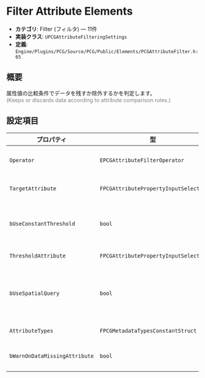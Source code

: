 # Filter Attribute Elements

- **カテゴリ**: Filter (フィルタ) — 11件
- **実装クラス**: `UPCGAttributeFilteringSettings`
- **定義**: `Engine/Plugins/PCG/Source/PCG/Public/Elements/PCGAttributeFilter.h:65`

## 概要

属性値の比較条件でデータを残すか除外するかを判定します。<br><span style='color:gray'>(Keeps or discards data according to attribute comparison rules.)</span>

## 設定項目


| プロパティ | 型 | 初期値 | 説明 |
| --- | --- | --- | --- |
| `Operator` | `EPCGAttributeFilterOperator` | `EPCGAttributeFilterOperator::Greater` | 属性値との比較演算（Greater/Less/Equal 等）。 |
| `TargetAttribute` | `FPCGAttributePropertyInputSelector` | なし | フィルタ対象となる属性。<br><span style='color:gray'>(Target property/attribute related properties)</span> |
| `bUseConstantThreshold` | `bool` | `false` | 閾値を属性ではなく定数値で指定するか。<br><span style='color:gray'>(Threshold property/attribute/constant related properties)</span> |
| `ThresholdAttribute` | `FPCGAttributePropertyInputSelector` | なし | 比較対象となる属性または値。 |
| `bUseSpatialQuery` | `bool` | `true` | 閾値データがポイントの場合、空間的に近い値をサンプリングします（Spatial データでは常に true）。<br><span style='color:gray'>(This value is now false by default...) *</span> |
| `AttributeTypes` | `FPCGMetadataTypesConstantStruct` | なし | 閾値比較時に許可する属性型。 |
| `bWarnOnDataMissingAttribute` | `bool` | `true` | 入力またはフィルタデータに必要な属性が無い場合に警告を出すか。 |
